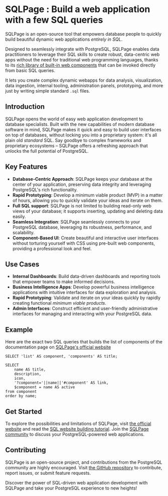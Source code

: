 # **SQLPage** : Build a web application with a few SQL queries

SQLPage is an open-source tool that empowers database people to quickly build beautiful dynamic web applications *entirely in SQL*. 

Designed to seamlessly integrate with PostgreSQL, SQLPage enables data practitioners to leverage their SQL skills to create robust, data-centric web apps without the need for traditional web programming languages, thanks to its [rich library of built-in web components](https://sql.datapage.app/documentation.sql) that can be invoked directly from basic SQL queries.

It lets you create complex dynamic webapps for data analysis, visualization, data ingestion, internal tooling, administration panels, prototyping, and more just by writing simple standard `.sql` files. 

## Introduction

SQLPage opens the world of easy web application development to database specialists. Built with the new capabilities of modern database software in mind, SQLPage makes it quick and easy to build user interfaces on top of databases, without locking you into a proprietary system: it's all plain old _standard_ SQL. Say goodbye to complex frameworks and proprietary ecosystems – SQLPage offers a refreshing approach that unlocks the full potential of PostgreSQL.


## Key Features

- **Database-Centric Approach**: SQLPage keeps your database at the center of your application, preserving data integrity and leveraging PostgreSQL's rich functionality.
- **Rapid Prototyping**: Develop a minimum viable product (MVP) in a matter of hours, allowing you to quickly validate your ideas and iterate on them.
- **Full SQL support**: SQLPage is not limited to building read-only web views of your database; it supports inserting, updating and deleting data easily. 
- **Seamless Integration**: SQLPage seamlessly connects to your PostgreSQL database, leveraging its robustness, performance, and scalability.
- **Component-Based UI**: Create beautiful and interactive user interfaces without torturing yourself with CSS using pre-built web components, providing a professional look and feel.


## Use Cases

- **Internal Dashboards**: Build data-driven dashboards and reporting tools that empower teams to make informed decisions.
- **Business Intelligence Apps**: Develop powerful business intelligence applications with intuitive interfaces for data exploration and analysis.
- **Rapid Prototyping**: Validate and iterate on your ideas quickly by rapidly creating functional _minimum viable products_.
- **Admin Interfaces**: Construct efficient and user-friendly administrative interfaces for managing and interacting with your PostgreSQL data.

## Example

Here are the exact two SQL queries that builds the list of components of the documentation page on [SQLPage's official website](https://sql.datapage.app)

```
SELECT 'list' AS component, 'components' AS title;
```

```
SELECT
    name AS title,
    description,
    icon,
    '?component='||name||'#component' AS link,
    $component = name AS active
from component
order by name;
```

## Get Started

To explore the possibilities and limitations of SQLPage, visit [the official website](https://sql.datapage.app) and read the [SQL website building tutorial](https://sql.datapage.app/get%20started.sql). Join the [SQLPage community](https://github.com/lovasoa/SQLpage/discussions) to discuss your PostgreSQL-powered web applications.

## Contributing

SQLPage is an open-source project, and contributions from the PostgreSQL community are highly encouraged. Visit [the GitHub repository](https://github.com/lovasoa/sqlpage) to contribute, report issues, or submit feature requests.

Discover the power of SQL-driven web application development with SQLPage and take your PostgreSQL experience to new heights!